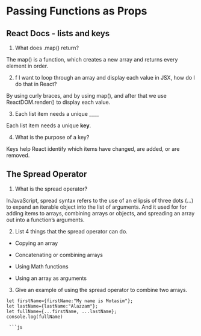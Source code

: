# Passing Functions as Props

## React Docs - lists and keys

1) What does .map() return?

The map() is a function, which creates a new array and returns every element in order.

2) f I want to loop through an array and display each value in JSX, how do I do that in React?

By using curly braces, and by using map(), and after that we use ReactDOM.render() to display each value.

3) Each list item needs a unique ____

Each list item needs a unique **key**.

4) What is the purpose of a key?

Keys help React identify which items have changed, are added, or are removed.

## The Spread Operator

1) What is the spread operator?

InJavaScript, spread syntax refers to the use of an ellipsis of three dots (…) to expand an iterable object into the list of arguments. And it used for for adding items to arrays, combining arrays or objects, and spreading an array out into a function’s arguments.

2) List 4 things that the spread operator can do.

* Copying an array

* Concatenating or combining arrays

* Using Math functions

* Using an array as arguments

3) Give an example of using the spread operator to combine two arrays.

```
let firstName={firstName:"My name is Motasim"};
let lastName={lastName:"Alazzam"};
let fullName={...firstName, ...lastName};
console.log(fullName)

 ```js
